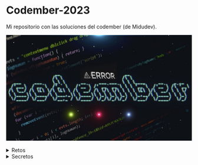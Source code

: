 # Codember-2023
Mi repositorio con las soluciones del codember (de Midudev).

![Codember](./assets/codember.png)

<details>
<summary>Retos</summary>

- [Reto_1](https://github.com/Pereirooo/Codember-2023-/blob/main/ContarPalabras/ContarPalabras.c)
- [Reto 2](https://github.com/Pereirooo/Codember-2023/blob/main/MiniCompiler/main.c)
</details>
<details>
<summary>Secretos</summary>

#### 1) Last-Name

- La persona oculta es el CEO de una gran empresa de hosting (empieza por V)-
- `name`No es lo mismo que `last-name`.

<!-- $ submit RAUCH -->

#### 2)🗓️ the-special-date 

- Mira el correo con el comando `mail`.
- Si deseas leer un email emplea `mail <id>`.
- Y no te equivoques!! fecha: YYYY-MM-DD.

<!-- $ submit 2023-12-01 -->


#### 3)🕹️ HotKeys

- `Triángulo, R2, Izquierda, L1, X, Derecha, Triángulo, Abajo, Cuadrado, L1, L1, L1` y de repente tienes todas las armas y munición infinita en el GTA
- Los secretcommands siempre estuvieron presentes en muchos juegos, entre ellos el tetris...
- Serás capaz de adivinar el correcto?

<!-- $ submit Up Up Down Down Left Right Left Right b a -->

#### 4)🎊 Fiesta!!

- `CHANGELOG.txt`, nunca está de más ver que nos trae la nueva versión
- Una fiesta sin confetti no es una fiesta
- El que es perseverante siempre alcanza sus objetivos.

<!-- $ confetti --Varias veces -->

#### 5)🪄 Magia
- `CHANGELOG.txt` si aún no lo has leído va siendo hora.
- No eres un verdadero mago si antes de sacar el conejo de la chistera no dices una palabra...
- (Todo junto y en minúsculas)

<!-- $ submit itsmagic -->

#### 6)🔮 Adivina Adivinanza

- Revisa el correo si aún no lo has hecho `mail`.
- Si quieres leer uno: `mail <id>`
- Respuesta: `submit <respuesta>`

<!-- $ submit html -->


#### 7)🤖 AI

- En los últimos años la ia a evolucionado mucho
- ¿Quien no ha salvado un trabajo gracias a ChatGPT?
- Como se llama su creador?

<!-- $ submit Altman-->


#### 8)🚀 Marte

- Primero debes saber como entrar en la carpeta private (mira el mail).
- Un mensaje de un astronauta, leelo con atención

<!-- $ submit majortom-->


#### 9)🛩️ Barrel roll

- Uno de los giros más típicos en aviación acrobática
- Pero con un do delante ;)

<!-- $ do a barrel roll-->

</details>
